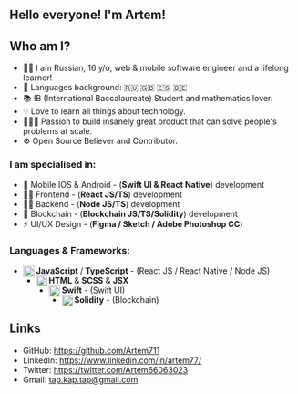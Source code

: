 ## Hello everyone! I'm Artem!

## Who am I?
- 👨‍💻 I am Russian, 16 y/o, web & mobile software engineer and a lifelong learner!
- 📖 Languages background: 🇷🇺 🇬🇧 🇪🇸 🇩🇪
- 📚 IB (International Baccalaureate) Student and mathematics lover.
- 💡 Love to learn all things about technology.
- 👷🏻‍♂️ Passion to build insanely great product that can solve people's problems at scale.
- ⚙ Open Source Believer and Contributor.

### I am specialised in:
- 📱 Mobile IOS & Android - (**Swift UI & React Native**) development
-  👨‍💻 Frontend - (**React JS/TS**) development
- 👨‍🔬 Backend - (**Node JS/TS**) development
- 💸  Blockchain - (**Blockchain JS/TS/Solidity**) development
- ⚡ UI/UX Design - (**Figma / Sketch / Adobe Photoshop CC**)

### Languages & Frameworks: 
- **JavaScript** / **TypeScript** <img align="left" alt="javascript" width="20px" src="https://cdn.jsdelivr.net/npm/simple-icons@v3/icons/javascript.svg"/> - (React JS / React Native / Node JS)
- **HTML** & **SCSS** & **JSX** <img align="left" alt="swift" width="19px" src="https://cdn.jsdelivr.net/npm/simple-icons@3.12.3/icons/html5.svg"/>
- **Swift** <img align="left" alt="swift" width="20px" src="https://cdn.jsdelivr.net/npm/simple-icons@v3/icons/swift.svg"/> - (Swift UI)
- **Solidity** <img align="left" alt="swift" width="19px" src="https://cdn.jsdelivr.net/npm/simple-icons@3.13.0/icons/ethereum.svg"/> - (Blockchain)

## Links
- GitHub: https://github.com/Artem711
- LinkedIn: https://www.linkedin.com/in/artem77/
- Twitter: https://twitter.com/Artem66063023
- Gmail: tap.kap.tap@gmail.com
